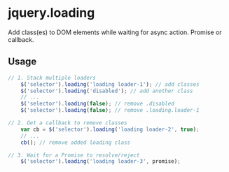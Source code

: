 # jquery.loading

Add class(es) to DOM elements while waiting for async action. Promise or callback.


## Usage

```js
// 1. Stack multiple loaders
  	$('selector').loading('loading loader-1'); // add classes
  	$('selector').loading('disabled'); // add another class
  	// ...
  	$('selector').loading(false); // remove .disabled
  	$('selector').loading(false); // remove .loading.loader-1

// 2. Get a callback to remove classes
  	var cb = $('selector').loading('loading loader-2', true);
  	// ...
  	cb(); // remove added loading class

// 3. Wait for a Promise to resolve/reject
  	$('selector').loading('loading loader-3', promise);
```
